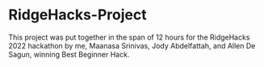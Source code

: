 # RidgeHacks-Project

This project was put together in the span of 12 hours for the RidgeHacks 2022 hackathon by me, Maanasa Srinivas, Jody Abdelfattah, and Allen De Sagun, winning Best Beginner Hack. 
